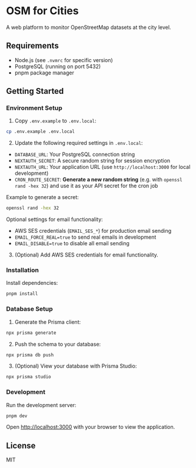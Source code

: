 # OSM for Cities

A web platform to monitor OpenStreetMap datasets at the city level.

## Requirements

- Node.js (see `.nvmrc` for specific version)
- PostgreSQL (running on port 5432)
- pnpm package manager

## Getting Started

### Environment Setup

1. Copy `.env.example` to `.env.local`:

```bash
cp .env.example .env.local
```

2. Update the following required settings in `.env.local`:

- `DATABASE_URL`: Your PostgreSQL connection string
- `NEXTAUTH_SECRET`: A secure random string for session encryption
- `NEXTAUTH_URL`: Your application URL (use `http://localhost:3000` for local development)
- `CRON_ROUTE_SECRET`: **Generate a new random string** (e.g. with `openssl rand -hex 32`) and use it as your API secret for the cron job

Example to generate a secret:

```bash
openssl rand -hex 32
```

Optional settings for email functionality:

- AWS SES credentials (`EMAIL_SES_*`) for production email sending
- `EMAIL_FORCE_REAL=true` to send real emails in development
- `EMAIL_DISABLE=true` to disable all email sending

3. (Optional) Add AWS SES credentials for email functionality.

### Installation

Install dependencies:

```bash
pnpm install
```

### Database Setup

1. Generate the Prisma client:

```bash
npx prisma generate
```

2. Push the schema to your database:

```bash
npx prisma db push
```

3. (Optional) View your database with Prisma Studio:

```bash
npx prisma studio
```

### Development

Run the development server:

```bash
pnpm dev
```

Open [http://localhost:3000](http://localhost:3000) with your browser to view the application.

## License

MIT
